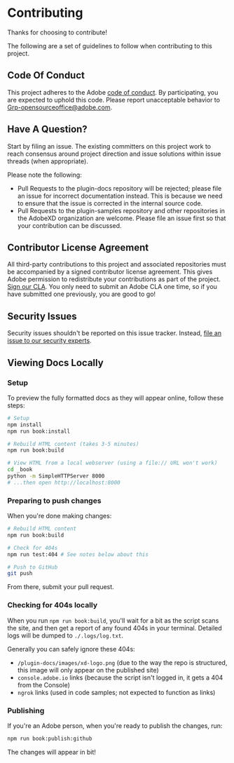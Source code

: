 # Contributing

Thanks for choosing to contribute!

The following are a set of guidelines to follow when contributing to this project.

## Code Of Conduct

This project adheres to the Adobe [code of conduct](CODE_OF_CONDUCT.md). By participating,
you are expected to uphold this code. Please report unacceptable behavior to
[Grp-opensourceoffice@adobe.com](mailto:Grp-opensourceoffice@adobe.com).

## Have A Question?

Start by filing an issue. The existing committers on this project work to reach
consensus around project direction and issue solutions within issue threads
(when appropriate).

Please note the following:

- Pull Requests to the plugin-docs repository will be rejected; please file an issue for incorrect documentation instead. This is because we need to ensure that the issue is corrected in the internal source code.
- Pull Requests to the plugin-samples repository and other repositories in the AdobeXD organization are welcome. Please file an issue first so that your contribution can be discussed.

## Contributor License Agreement

All third-party contributions to this project and associated repositories must be accompanied by a signed contributor
license agreement. This gives Adobe permission to redistribute your contributions
as part of the project. [Sign our CLA](http://opensource.adobe.com/cla.html). You
only need to submit an Adobe CLA one time, so if you have submitted one previously,
you are good to go!

## Security Issues

Security issues shouldn't be reported on this issue tracker. Instead, [file an issue to our security experts](https://helpx.adobe.com/security/alertus.html).

## Viewing Docs Locally

### Setup

To preview the fully formatted docs as they will appear online, follow these steps:

```bash
# Setup
npm install
npm run book:install

# Rebuild HTML content (takes 3-5 minutes)
npm run book:build

# View HTML from a local webserver (using a file:// URL won't work)
cd _book
python -m SimpleHTTPServer 8000
# ...then open http://localhost:8000
```

### Preparing to push changes

When you're done making changes:

```bash
# Rebuild HTML content
npm run book:build

# Check for 404s
npm run test:404 # See notes below about this

# Push to GitHub
git push
```

From there, submit your pull request.

### Checking for 404s locally

When you run `npm run book:build`, you'll wait for a bit as the script scans the site, and then get a report of any found 404s in your terminal. Detailed logs will be dumped to `./.logs/log.txt`.

Generally you can safely ignore these 404s:

- `/plugin-docs/images/xd-logo.png` (due to the way the repo is structured, this image will only appear on the published site)
- `console.adobe.io` links (because the script isn't logged in, it gets a 404 from the Console)
- `ngrok` links (used in code samples; not expected to function as links)

### Publishing

If you're an Adobe person, when you're ready to publish the changes, run:

```bash
npm run book:publish:github
```

The changes will appear in bit!
